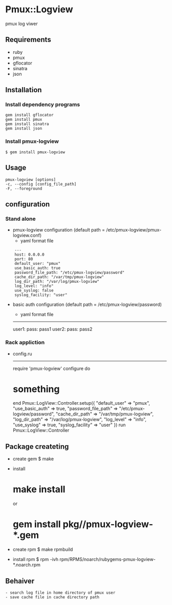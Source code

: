 # Pmux::Logview

pmux log viwer

## Requirements

  * ruby
  * pmux
  * gflocator
  * sinatra
  * json

## Installation

### Install dependency programs

    gem install gflocator
    gem install pmux
    gem install sinatra
    gem install json

### Install pmux-logview

    $ gem install pmux-logview

## Usage

    pmux-logview [options]
    -c, --config [config_file_path]
    -F, --foreground


## configuration

### Stand alone
  * pmux-logview configuration (default path = /etc/pmux-logview/pmux-logview.conf)
     * yaml format file

```lang
    ---
    host: 0.0.0.0
    port: 80
    default_user: "pmux"
    use_basic_auth: true
    password_file_path: "/etc/pmux-logview/password"
    cache_dir_path: "/var/tmp/pmux-logview"
    log_dir_path: "/var/log/pmux-logview"
    log_level: "info"
    use_syslog: false
    syslog_facility: "user"
```

  * basic auth configuration (default path = /etc/pmux-logview/password)
     * yaml format file

    ---
    user1:
        pass: pass1
    user2:
        pass: pass2

### Rack appliction
  * config.ru

    ---
    require 'pmux-logview'
    configure do
      # something
    end
    Pmux::LogView::Controller.setup({ "default_user" => "pmux",
                                      "use_basic_auth" =>  true,
                                      "password_file_path" =>  "/etc/pmux-logview/password",
                                      "cache_dir_path" => "/var/tmp/pmux-logview",
                                      "log_dir_path" => "/var/log/pmux-logview",
                                      "log_level" => "info",
                                      "use_syslog" => true,
                                      "syslog_facility" => "user" })
    run Pmux::LogView::Controller

## Package createting

  * create gem
    $ make

  * install
    # make install
    or
    # gem install pkg//pmux-logview-*.gem

  * create rpm
    $ make rpmbuild

  * install rpm
    $ rpm -ivh rpm/RPMS/noarch/rubygems-pmux-logview-*.noarch.rpm

## Behaiver
    - search log file in home directory of pmux user
    - save cache file in cache directory path
